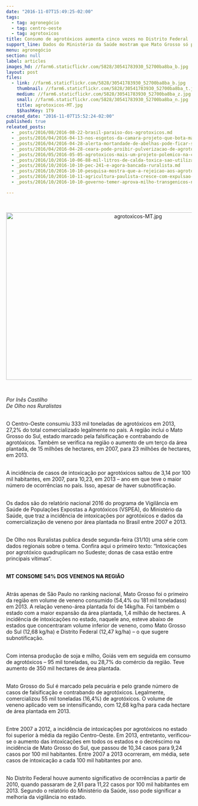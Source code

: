 ```yaml
---
date: "2016-11-07T15:49:25-02:00"
tags:
  - tag: agronegócio
  - tag: centro-oeste
  - tag: agrotoxicos
title: Consumo de agrotóxicos aumenta cinco vezes no Distrito Federal
support_line: Dados do Ministério da Saúde mostram que Mato Grosso só perde para São Paulo no ranking por estados; Mato Grosso do Sul é marcado pelo contrabando de veneno
menu: agronegócio
section: null
label: articles
images_hd: //farm6.staticflickr.com/5828/30541783930_52700ba8ba_b.jpg
layout: post
files:
  - link: //farm6.staticflickr.com/5828/30541783930_52700ba8ba_b.jpg
    thumbnail: //farm6.staticflickr.com/5828/30541783930_52700ba8ba_t.jpg
    medium: //farm6.staticflickr.com/5828/30541783930_52700ba8ba_z.jpg
    small: //farm6.staticflickr.com/5828/30541783930_52700ba8ba_n.jpg
    title: agrotoxicos-MT.jpg
    $$hashKey: 1T9
created_date: "2016-11-07T15:52:24-02:00"
published: true
releated_posts:
  - _posts/2016/08/2016-08-22-brasil-paraiso-dos-agrotoxicos.md
  - _posts/2016/04/2016-04-13-nos-esgotos-da-camara-projeto-que-bota-mais-agrotoxico-na-sua-mesa-tera-comissao-instalada-hoje.md
  - _posts/2016/04/2016-04-28-alerta-mortandade-de-abelhas-pode-ficar-sem-controle.md
  - _posts/2016/04/2016-04-28-ceara-pode-proibir-pulverizacao-de-agrotoxicos-por-avioes.md
  - _posts/2016/05/2016-05-05-agrotoxicos-mais-um-projeto-polemico-na-camara.md
  - _posts/2016/10/2016-10-06-88-mil-litros-de-calda-toxica-sao-utilizados-todas-as-noites-no-cultivo-de-fruticultura-no-ceara.md
  - _posts/2016/10/2016-10-10-pec-241-e-agora-bancada-ruralista.md
  - _posts/2016/10/2016-10-10-pesquisa-mostra-que-a-rejeicao-aos-agrotoxicos-ganhou-a-consciencia-da-populacao.md
  - _posts/2016/10/2016-10-11-agricultura-paulista-cresce-com-expulsao-de-trabalhadores-e-concentracao-de-terras.md
  - _posts/2016/10/2016-10-10-governo-temer-aprova-milho-transgenicos-no-brasil.md

---
```

<p>&nbsp;</p>

<p style="text-align:center"><img alt="agrotoxicos-MT.jpg" height="453" src="//farm6.staticflickr.com/5828/30541783930_52700ba8ba_b.jpg" width="700" /></p>

<p>&nbsp;</p>

<p><em>Por In&ecirc;s Castilho<br />
De Olho nos Ruralistas</em></p>

<p><br />
O Centro-Oeste consumiu 333 mil toneladas de agrot&oacute;xicos em 2013, 27,2% do total comercializado legalmente no pa&iacute;s. A regi&atilde;o inclui o Mato Grosso do Sul, estado marcado pela falsifica&ccedil;&atilde;o e contrabando de agrot&oacute;xicos. Tamb&eacute;m se verifica na regi&atilde;o o aumento de um ter&ccedil;o da &aacute;rea plantada, de 15 milh&otilde;es de hectares, em 2007, para 23 milh&otilde;es de hectares, em 2013.</p>

<p><br />
A incid&ecirc;ncia de casos de intoxica&ccedil;&atilde;o por agrot&oacute;xicos saltou de 3,14 por 100 mil habitantes, em 2007, para 10,23, em 2013 &ndash; ano em que teve o maior n&uacute;mero de ocorr&ecirc;ncias no pa&iacute;s. Isso, apesar de haver subnotifica&ccedil;&atilde;o.</p>

<p><br />
Os dados s&atilde;o do relat&oacute;rio nacional 2016 do programa de Vigil&acirc;ncia em Sa&uacute;de de Popula&ccedil;&otilde;es Expostas a Agrot&oacute;xicos (VSPEA), do Minist&eacute;rio da Sa&uacute;de, que traz a incid&ecirc;ncia de intoxica&ccedil;&otilde;es por agrot&oacute;xicos e dados da comercializa&ccedil;&atilde;o de veneno por &aacute;rea plantada no Brasil entre 2007 e 2013.</p>

<p><br />
De Olho nos Ruralistas publica desde segunda-feira (31/10) uma s&eacute;rie com dados regionais sobre o tema. Confira aqui o primeiro texto: &ldquo;Intoxica&ccedil;&otilde;es por agrot&oacute;xico quadruplicam no Sudeste; donas de casa est&atilde;o entre principais v&iacute;timas&ldquo;.</p>

<p><br />
<strong>MT CONSOME 54% DOS VENENOS NA REGI&Atilde;O</strong></p>

<p><br />
Atr&aacute;s apenas de S&atilde;o Paulo no ranking nacional, Mato Grosso foi o primeiro da regi&atilde;o em volume de veneno consumido (54,4% ou 181 mil toneladass) em 2013. A rela&ccedil;&atilde;o veneno-&aacute;rea plantada foi de 14kg/ha. Foi tamb&eacute;m o estado com a maior expans&atilde;o da &aacute;rea plantada, 1,4 milh&atilde;o de hectares. A incid&ecirc;ncia de intoxica&ccedil;&otilde;es no estado, naquele ano, esteve abaixo de estados que concentraram volume inferior de veneno, como Mato Grosso do Sul (12,68 kg/ha) e Distrito Federal (12,47 kg/ha) &ndash; o que sugere subnotifica&ccedil;&atilde;o.</p>

<p><br />
Com intensa produ&ccedil;&atilde;o de soja e milho, Goi&aacute;s vem em seguida em consumo de agrot&oacute;xicos &ndash; 95 mil toneladas, ou 28,7% do com&eacute;rcio da regi&atilde;o. Teve aumento de 350 mil hectares de &aacute;rea plantada.</p>

<p><br />
Mato Grosso do Sul &eacute; marcado pela pecu&aacute;ria e pelo grande n&uacute;mero de casos de falsifica&ccedil;&atilde;o e contrabando de agrot&oacute;xicos. Legalmente, comercializou 55 mil toneladas (16,4%) de agrot&oacute;xicos. O volume de veneno aplicado vem se intensificando, com 12,68 kg/ha para cada hectare de &aacute;rea plantada em 2013.</p>

<p><br />
Entre 2007 a 2012, a incid&ecirc;ncia de intoxica&ccedil;&otilde;es por agrot&oacute;xicos no estado foi superior &agrave; m&eacute;dia da regi&atilde;o Centro-Oeste. Em 2013, entretanto, verificou-se o aumento das intoxica&ccedil;&otilde;es em todos os estados e o decr&eacute;scimo na incid&ecirc;ncia de Mato Grosso do Sul, que passou de 10,34 casos para 9,24 casos por 100 mil habitantes. Entre 2007 a 2013 ocorreram, em m&eacute;dia, sete casos de intoxica&ccedil;&atilde;o a cada 100 mil habitantes por ano.</p>

<p><br />
No Distrito Federal houve aumento significativo de ocorr&ecirc;ncias a partir de 2010, quando passaram de 2,61 para 11,22 casos por 100 mil habitantes em 2013. Segundo o relat&oacute;rio do Minist&eacute;rio da Sa&uacute;de, isso pode significar a melhoria da vigil&acirc;ncia no estado.</p>

